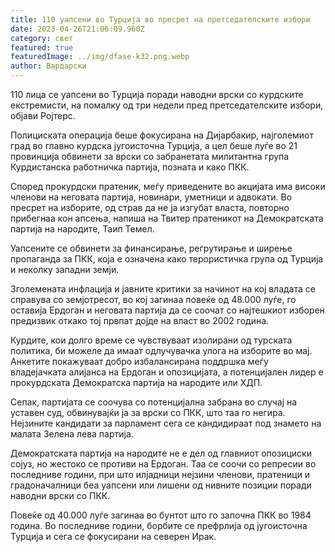 ```yaml
---
title: 110 уапсени во Турција во пресрет на претседателските избори
date: 2023-04-26T21:06:09.960Z
category: свет
featured: true
featuredImage: ../img/dfase-k32.png.webp
author: Вардарски
---
```


110 лица се уапсени во Турција поради наводни врски со курдските екстремисти, на помалку од три недели пред претседателските избори, објави Ројтерс.

Полициската операција беше фокусирана на Дијарбакир, најголемиот град во главно курдска југоисточна Турција, а цел беше луѓе во 21 провинција обвинети за врски со забранетата милитантна група Курдистанска работничка партија, позната и како ПКК.

Според прокурдски пратеник, меѓу приведените во акцијата има високи членови на неговата партија, новинари, уметници и адвокати. Во пресрет на изборите, од страв да не ја изгубат власта, повторно прибегнаа кон апсења, напиша на Твитер пратеникот на Демократската партија на народите, Таип Темел.

Уапсените се обвинети за финансирање, регрутирање и ширење пропаганда за ПКК, која е означена како терористичка група од Турција и неколку западни земји.

Зголемената инфлација и јавните критики за начинот на кој владата се справува со земјотресот, во кој загинаа повеќе од 48.000 луѓе, го оставија Ердоган и неговата партија да се соочат со најтешкиот изборен предизвик откако тој првпат дојде на власт во 2002 година.

Курдите, кои долго време се чувствуваат изолирани од турската политика, би можеле да имаат одлучувачка улога на изборите во мај. Анкетите покажуваат добро избалансирана поддршка меѓу владејачката алијанса на Ердоган и опозицијата, а потенцијален лидер е прокурдската Демократска партија на народите или ХДП.

Сепак, партијата се соочува со потенцијална забрана во случај на уставен суд, обвинувајќи ја за врски со ПКК, што таа го негира. Нејзините кандидати за парламент сега се кандидираат под знамето на малата Зелена лева партија.

Демократската партија на народите не е дел од главниот опозициски сојуз, но жестоко се противи на Ердоган. Таа се соочи со репресии во последниве години, при што илјадници нејзини членови, пратеници и градоначалници беа уапсени или лишени од нивните позиции поради наводни врски со ПКК.

Повеќе од 40.000 луѓе загинаа во бунтот што го започна ПКК во 1984 година. Во последниве години, борбите се префрлија од југоисточна Турција и сега се фокусирани на северен Ирак.
